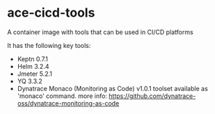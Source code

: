 # ace-cicd-tools
A container image with tools that can be used in CI/CD platforms

It has the following key tools:
- Keptn 0.7.1
- Helm 3.2.4
- Jmeter 5.2.1
- YQ 3.3.2
- Dynatrace Monaco (Monitoring as Code) v1.0.1 toolset available as 'monaco' command. more info: https://github.com/dynatrace-oss/dynatrace-monitoring-as-code 